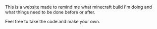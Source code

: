 This is a website made to remind me what minecraft build i'm doing and what things need to be done before or after.

Feel free to take the code and make your own.
